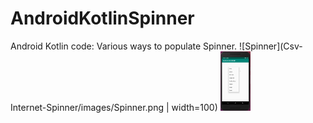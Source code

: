 # AndroidKotlinSpinner
Android Kotlin code: Various ways to populate Spinner.
![Spinner](Csv-Internet-Spinner/images/Spinner.png | width=100)
<img src="Csv-Internet-Spinner/images/Spinner.png" width="48">
